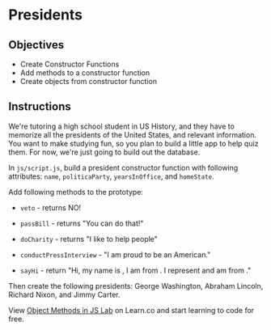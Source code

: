 # Presidents

## Objectives
+ Create Constructor Functions
+ Add methods to a constructor function
+ Create objects from constructor function

## Instructions

We're tutoring a high school student in US History, and they have to memorize all the presidents of the United States, and relevant information. You want to make studying fun, so you plan to build a little app to help quiz them. For now, we're just going to build out the database.

In `js/script.js`, build a president constructor function with following attributes: `name`, `politicaParty`, `yearsInOffice`, and `homeState`.

Add following methods to the prototype: 

+ `veto` - returns NO!

+ `passBill` - returns "You can do that!"

+ `doCharity` - returns "I like to help people"

+ `conductPressInterview` - "I am proud to be an American."

+ `sayHi` - return "Hi, my name is <name>, I am from <homestate>. I represent <politcalParty> and am from <homeState>."

Then create the following presidents: George Washington, Abraham Lincoln, Richard Nixon, and Jimmy Carter.


<p data-visibility='hidden'>View <a href='https://learn.co/lessons/js-object-methods-lab'>Object Methods in JS Lab</a> on Learn.co and start learning to code for free.</p>

